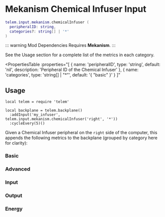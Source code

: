 <script setup>
  import { data as metrics } from './common/metrics.data.ts'
</script>

# Mekanism Chemical Infuser Input <RepoLink path="lib/input/mekanism/ChemicalInfuserInputAdapter.lua" />

```lua
telem.input.mekanism.chemicalInfuser (
  peripheralID: string,
  categories?: string[] | '*'
)
```

::: warning Mod Dependencies
Requires **Mekanism**.
:::

See the Usage section for a complete list of the metrics in each category.

<PropertiesTable
  :properties="[
    {
      name: 'peripheralID',
      type: 'string',
      default: 'nil',
      description: 'Peripheral ID of the Chemical Infuser'
    },
    {
      name: 'categories',
      type: 'string[] | &quot;*&quot;',
      default: '{ &quot;basic&quot; }'
    }
  ]"
>
<template v-slot:categories>

List of metric categories to query. The value `"*"` can be used to include all categories, which are listed below.

```lua
{ "basic", "advanced", "input", "output", "energy" }
```
</template>
</PropertiesTable>

## Usage

```lua{4}
local telem = require 'telem'

local backplane = telem.backplane()
  :addInput('my_infuser', telem.input.mekanism.chemicalInfuser('right', '*'))
  :cycleEvery(5)()
```

Given a Chemical Infuser peripheral on the `right` side of the computer, this appends the following metrics to the backplane (grouped by category here for clarity):

### Basic

<MetricTable
  prefix="mekcheminfuser:"
  :metrics="[
    { name: 'input_left_item_count',          value: '0 - inf',   unit: 'item'  },
    { name: 'input_left_filled_percentage',   value: '0.0 - 1.0', unit: 'B'     },
    { name: 'input_right_filled_percentage',  value: '0.0 - inf'                },
    { name: 'input_right_item_count',         value: '0 - inf',   unit: 'item'  },
    { name: 'output_filled_percentage',       value: '0.0 - inf'                },
    { name: 'output_item_count',              value: '0 - inf',   unit: 'item'  },
    { name: 'energy_usage',                   value: '0.0 - inf', unit: 'FE/t'  },
    ...metrics.genericMachine.basic
  ]"
/>

### Advanced

<MetricTable
  prefix="mekcheminfuser:"
  :metrics="[
    ...metrics.genericMachine.advanced
  ]"
/>

### Input

<MetricTable
  prefix="mekcheminfuser:"
  :metrics="[
    { name: 'input_left',           value: '0.0 - inf', unit: 'B' },
    { name: 'input_left_capacity',  value: '0.0 - inf', unit: 'B' },
    { name: 'input_left_needed',    value: '0.0 - inf', unit: 'B' },
    { name: 'input_right',          value: '0.0 - inf', unit: 'B' },
    { name: 'input_right_capacity', value: '0.0 - inf', unit: 'B' },
    { name: 'input_right_needed',   value: '0.0 - inf', unit: 'B' }
  ]"
/>

### Output

<MetricTable
  prefix="mekcheminfuser:"
  :metrics="[
    { name: 'output',           value: '0.0 - inf', unit: 'B' },
    { name: 'output_capacity',  value: '0.0 - inf', unit: 'B' },
    { name: 'output_needed',    value: '0.0 - inf', unit: 'B' }
  ]"
/>

### Energy

<MetricTable
  prefix="mekcheminfuser:"
  :metrics="[
    ...metrics.genericMachine.energy
  ]"
/>
